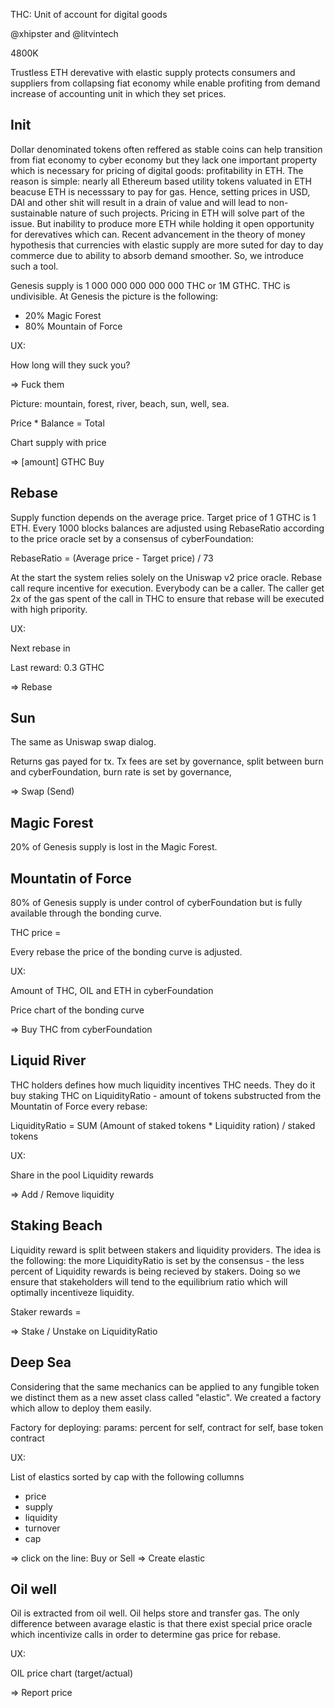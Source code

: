 THC: Unit of account for digital goods

@xhipster and @litvintech

4800K

Trustless ETH derevative with elastic supply protects consumers and suppliers from collapsing fiat economy while enable profiting from demand increase of accounting unit in which they set prices. 

## Init

Dollar denominated tokens often reffered as stable coins can help transition from fiat economy to cyber economy but they lack one important property which is necessary for pricing of digital goods: profitability in ETH. The reason is simple: nearly all Ethereum based utility tokens valuated in ETH beacuse ETH is necesssary to pay for gas. Hence, setting prices in USD, DAI and other shit will result in a drain of value and will lead to non-sustainable nature of such projects. Pricing in ETH will solve part of the issue. But inability to produce more ETH while holding it open opportunity for derevatives which can. Recent advancement in the theory of money hypothesis that currencies with elastic supply are more suted for day to day commerce due to ability to absorb demand smoother. So, we introduce such a tool.

Genesis supply is 1 000 000 000 000 000 THC or 1M GTHC. THC is undivisible. At Genesis the picture is the following:
- 20% Magic Forest
- 80% Mountain of Force

UX:

How long will they suck you? 

=> Fuck them

Picture: mountain, forest, river, beach, sun, well, sea.

Price * Balance = Total

Chart supply with price

=> [amount] GTHC Buy

## Rebase

Supply function depends on the average price. Target price of 1 GTHC is 1 ETH. Every 1000 blocks balances are adjusted using RebaseRatio according to the price oracle set by a consensus of cyberFoundation:

RebaseRatio = (Average price - Target price) / 73

At the start the system relies solely on the Uniswap v2 price oracle. Rebase call requre incentive for execution. Everybody can be a caller. The caller get 2x of the gas spent of the call in THC to ensure that rebase will be executed with high pripority.

UX:

Next rebase in <amount of blocks>

Last reward: 0.3 GTHC

=> Rebase

## Sun

The same as Uniswap swap dialog. 

Returns gas payed for tx. Tx fees are set by governance, split between burn and cyberFoundation, burn rate is set by governance, 

=> Swap (Send)

## Magic Forest

20% of Genesis supply is lost in the Magic Forest.

## Mountatin of Force

80% of Genesis supply is under control of cyberFoundation but is fully available through the bonding curve.

THC price = 

Every rebase the price of the bonding curve is adjusted.

UX:

Amount of THC, OIL and ETH in cyberFoundation

Price chart of the bonding curve

=> Buy THC from cyberFoundation

## Liquid River

THC holders defines how much liquidity incentives THC needs. They do it buy staking THC on LiquidityRatio - amount of tokens substructed from the Mountatin of Force every rebase: 

LiquidityRatio = SUM (Amount of staked tokens * Liquidity ration) / staked tokens

UX:

Share in the pool
Liquidity rewards

=> Add / Remove liquidity

## Staking Beach

Liquidity reward is split between stakers and liquidity providers. The idea is the following: the more LiquidityRatio is set by the consensus - the less percent of Liquidity rewards is being recieved by stakers. Doing so we ensure that stakeholders will tend to the equilibrium ratio which will optimally incentiveze liquidity.

Staker rewards = 

=> Stake / Unstake on LiquidityRatio

## Deep Sea

Considering that the same mechanics can be applied to any fungible token we distinct them as a new asset class called "elastic". We created a factory which allow to deploy them easily. 

Factory for deploying: params: percent for self, contract for self, base token contract

UX:

List of elastics sorted by cap with the following collumns 
- price
- supply
- liquidity
- turnover
- cap

=> click on the line: Buy or Sell
=> Create elastic

## Oil well

Oil is extracted from oil well. Oil helps store and transfer gas. The only difference between avarage elastic is that there exist special price oracle which incentivize calls in order to determine gas price for rebase.

UX:

OIL price chart (target/actual)

=> Report price
